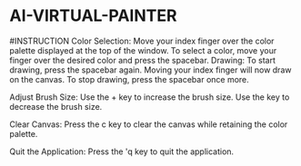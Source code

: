 # AI-VIRTUAL-PAINTER
#INSTRUCTION
Color Selection:
         Move your index finger over the color palette displayed at the top of the window.
         To select a color, move your finger over the desired color and press the spacebar.
Drawing:
        To start drawing, press the spacebar again. Moving your index finger will now draw on the canvas.
        To stop drawing, press the spacebar once more.

Adjust Brush Size:
        Use the + key to increase the brush size.
        Use the key to decrease the brush size.

Clear Canvas:
       Press the c key to clear the canvas while retaining the color palette.

Quit the Application:
       Press the 'q key to quit the application.
